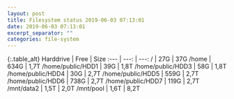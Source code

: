 ```yaml
---
layout: post
title: Filesystem status 2019-06-03 07:13:01
date: 2019-06-03 07:13:01
excerpt_separator: ""
categories: file-system
---
```

{:.table_alt}
Harddrive | Free | Size
:--- | ---: | ---:
/ | 27G | 37G
/home | 634G | 1,7T
/home/public/HDD1 | 39G | 1,8T
/home/public/HDD3 | 58G | 1,8T
/home/public/HDD4 | 30G | 2,7T
/home/public/HDD5 | 559G | 2,7T
/home/public/HDD6 | 738G | 2,7T
/home/public/HDD7 | 119G | 2,7T
/mnt/data2 | 1,5T | 2,0T
/mnt/pool | 1,6T | 8,2T

